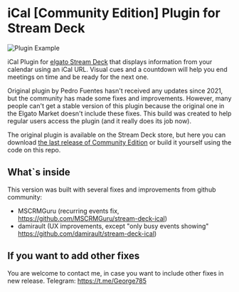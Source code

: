 # iCal [Community Edition] Plugin for Stream Deck

![Plugin Example](https://github.com/pedrofuentes/stream-deck-ical/blob/main/assets/plugin.gif)

iCal Plugin for [elgato Stream Deck](https://www.elgato.com/en/gaming/stream-deck) that displays information from your calendar using an iCal URL. Visual cues and a countdown will help you end meetings on time and be ready for the next one. 

Original plugin by Pedro Fuentes hasn't received any updates since 2021, but the community has made some fixes and improvements. However, many people can't get a stable version of this plugin because the original one in the Elgato Market doesn't include these fixes. This build was created to help regular users access the plugin (and it really does its job now).

The original plugin is available on the Stream Deck store, but here you can download [the last release of Community Edition](https://github.com/goshabty/goshabty-stream-deck-ical-community-edition/releases/tag/prod) or build it yourself using the code on this repo.

## What`s inside ##
This version was built with several fixes and improvements from github community: 
* MSCRMGuru (recurring events fix, https://github.com/MSCRMGuru/stream-deck-ical)
* damirault (UX improvements, except "only busy events showing" https://github.com/damirault/stream-deck-ical)

## If you want to add other fixes ##
You are welcome to contact me, in case you want to include other fixes in new release. Telegram: https://t.me/George785
